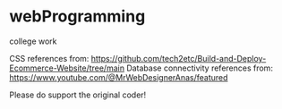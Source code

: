 # webProgramming
college work

CSS references from: https://github.com/tech2etc/Build-and-Deploy-Ecommerce-Website/tree/main
Database connectivity references from: https://www.youtube.com/@MrWebDesignerAnas/featured

Please do support the original coder!
